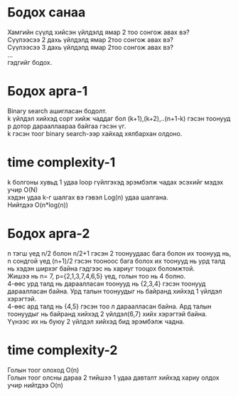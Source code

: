 # Бодох санаа
Хамгийн сүүлд хийсэн үйлдэлд ямар 2 тоо сонгож авах вэ?  
Сүүлээсээ 2 дахь үйлдэлд ямар 2тоо сонгож авах вэ?  
Сүүлээсээ 3 дахь үйлдэлд ямар 2тоо сонгож авах вэ?  
...  
гэдгийг бодох.  

# Бодох арга-1
Binary search ашигласан бодолт.  
k үйлдэл хийхэд сорт хийж чаддаг бол (k+1),(k+2),..(n+1-k) гэсэн тоонууд р дотор дарааллаараа байгаа гэсэн үг.  
k гэсэн тоог binary search-ээр хайхад хялбархан олдоно.  
  
# time complexity-1  
k болгоны хувьд 1 удаа loop гүйлгэхэд эрэмбэлж чадах эсэхийг мэдэх учир O(N)  
хэдэн удаа k-г шалгах вэ гэвэл Log(n) удаа шалгана.  
Нийтдээ O(n*log(n))  

# Бодох арга-2
n тэгш үед n/2 болон n/2+1 гэсэн 2 тоонуудаас бага болон их тоонууд нь, n сондгой үед (n+1)/2 гэсэн тооноос бага болох их тоонууд нь урд талд нь хэдэн ширхэг байна гэдгээс нь хариуг тооцох боломжтой.  
Жишээ нь n= 7, р={2,1,3,7,4,6,5} үед, голын тоо нь 4 болно.  
4-өөс урд талд нь дараалласан тоонууд нь {2,3,4} гэсэн тоонууд дараалласан байна. Урд талын тоонуудыг нь байранд хийхэд 1 үйлдэл хэрэгтэй.  
4-өөс ард талд нь {4,5} гэсэн тоо л дараалласан байна. Ард талын тоонуудыг нь байранд хийхэд 2 үйлдэл(6,7) хийх хэрэгтэй байна.  
Үүнээс их нь буюу 2 үйлдэл хийхэд бид эрэмбэлж чадна.

# time complexity-2
Голын тоог олоход O(n)  
Голын тоог олсны дараа 2 тийшээ 1 удаа давталт хийхэд хариу олдох учир
нийтдээ O(n)  